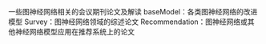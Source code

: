 一些图神经网络相关的会议期刊论文及解读
baseModel：各类图神经网络的改进模型
Survey：图神经网络领域的综述论文
Recommendation：图神经网络或其他神经网络模型应用在推荐系统上的论文
